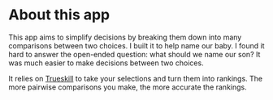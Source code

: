 
# About this app

This app aims to simplify decisions by breaking them down into many comparisons between two choices. I built it to help name our baby. I found it hard to answer the open-ended question: what should we name our son? It was much easier to make decisions between two choices.

It relies on [Trueskill](http://www.moserware.com/2010/03/computing-your-skill.html) to take your selections and turn them into rankings. The more pairwise comparisons you make, the more accurate the rankings. 

